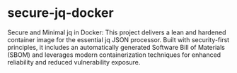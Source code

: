 # secure-jq-docker
Secure and Minimal jq in Docker: This project delivers a lean and hardened container image for the essential jq JSON processor. Built with security-first principles, it includes an automatically generated Software Bill of Materials (SBOM) and leverages modern containerization techniques for enhanced reliability and reduced vulnerability exposure.
